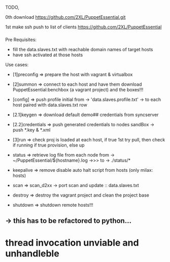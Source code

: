 

TODO,

0th download
https://github.com/2XL/PuppetEssential.git


1st make ssh push to list of clients
https://github.com/2XL/PuppetEssential

###


Pre Requisites:

- fill the data.slaves.txt with reachable domain names of target hosts
- have ssh activated at those hosts

Use cases:

- [1]preconfig => prepare the host with vagrant & virtualbox

- [2]summon => connect to each host and have them download PuppetEssential:benchbox (a vagrant project) and the boxes!!!

- [config] => push profile initial from -> 'data.slaves.profile.txt' -> to each host paired with data.slaves.txt row

- [2.1]keygen => download default demo## credentials from syncserver

- [2.2]credentials => push generated credentials to nodes sandBox -> push *.key & *.xml

- [3]run => check proj is loaded at each host, if true 1st try pull, then check if running if true provision, else up

- status =>  retrieve log file from each node from -> ~/PuppetEssential/${hostname}.log ->>> to -> ./status/*

- keepalive => remove disable auto halt script from hosts (only milax: hosts)

- scan => scan_d2xx -> port scan and update :: data.slaves.txt

- destroy => destroy the vagrant project and clean the project base

- shutdown => shutdown remote hosts!!!




## -> this has to be refactored to python...
# thread invocation unviable and unhandleble

